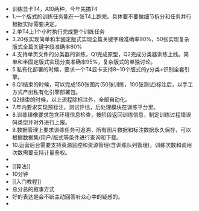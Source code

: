 - 训练显卡T4，A10两种，今年先搞T4
- 1.一个版式的训练任务能在一张T4上跑完。具体要不要做细节拆分和任务并行根据实际需要决定。
- 2.单T4上1个小时执行完成整个训练任务
- 3.20张实现简单和半固定版式实现全篇关键字段准确率90%，50张实现复杂版式全篇关键字段准确率80%
- 4.支持单页文件的分类器的训练，Q1完成原型，Q2完成分类器训练上线。简单和半固定版式实现分类准确率95%，复杂版式的单独讨论。
- 5.私有化部署的时候，要求一个T4显卡支持8~10个版式的y分类+识别全套引擎。
- 6.Q1结束的时候，可以完成150张图片(50张训练，100张测试)标注后，以手工方式产出私有化引擎部署包。
- Q2结束的时候，以上流程除标注外，全部自动化。
- 7.年内要求实现预标注，测试评估，后处理模块在训练平台里。
- 8.训练镜像要求包含环境信息检查，按阶段返回训练信息，制定训练过程错误码类型并对外进行上报。
- 9.数据管理上要求训练任务可追溯，所有图片数据和标注数据永久保存，可以根据数据集/用户/版式等条件进行查询和下载。
- 10.运营后台需要支持资源监控和资源管理(含训练队列管理)，训练次数和调用次数需要支持计量鉴权。
-
- [[算法]]
- 10分钟
- [[入门教程]]
- 总分总的叙事方式
- 好的表达是会不断主动回答听众心中的疑惑的。
-